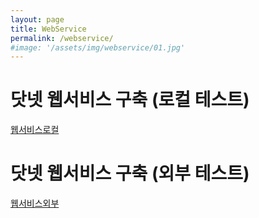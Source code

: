 ```yaml
---
layout: page
title: WebService
permalink: /webservice/
#image: '/assets/img/webservice/01.jpg'
---
```


# 닷넷 웹서비스 구축 (로컬 테스트)
[웹서비스로컬](http://http://112.151.93.8:86/WebService1.asmx?op=SelectCertificates, "웹서비스로컬")

# 닷넷 웹서비스 구축 (외부 테스트)
[웹서비스외부](http://localhost:86/WebService1.asmx?op=SelectCertificates, "웹서비스외부")